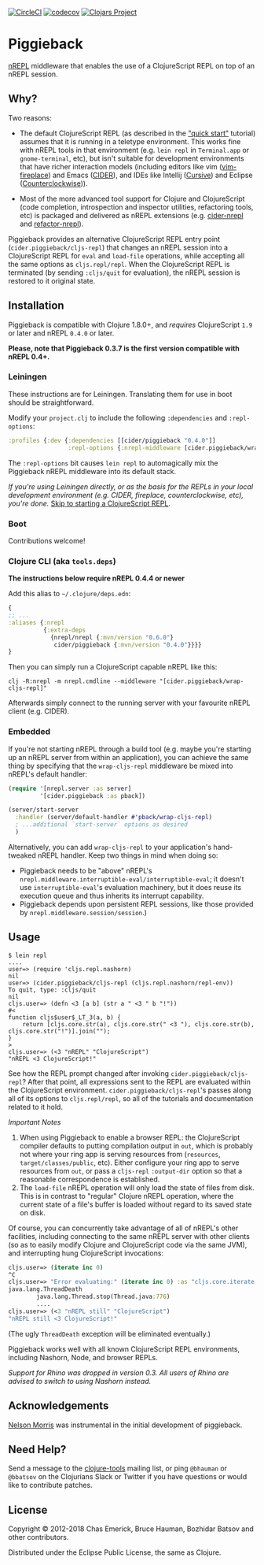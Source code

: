 [![CircleCI](https://circleci.com/gh/nrepl/piggieback/tree/master.svg?style=svg)](https://circleci.com/gh/nrepl/piggieback/tree/master)
[![codecov](https://codecov.io/gh/nrepl/piggieback/branch/master/graph/badge.svg)](https://codecov.io/gh/nrepl/piggieback)
[![Clojars Project](https://img.shields.io/clojars/v/cider/piggieback.svg)](https://clojars.org/cider/piggieback)

# Piggieback

[nREPL](http://github.com/nrepl/nrepl) middleware that enables the
use of a ClojureScript REPL on top of an nREPL session.

## Why?

Two reasons:

* The default ClojureScript REPL (as described in the
["quick start"](https://clojurescript.org/guides/quick-start)
tutorial) assumes that it is running in a teletype environment. This works fine
with nREPL tools in that environment (e.g. `lein repl` in `Terminal.app` or
`gnome-terminal`, etc), but isn't suitable for development environments that
have richer interaction models (including editors like vim ([vim-fireplace][]) and Emacs
([CIDER][]), and IDEs like Intellij ([Cursive][]) and Eclipse ([Counterclockwise][CCW])).

* Most of the more advanced tool support for Clojure and ClojureScript (code
  completion, introspection and inspector utilities, refactoring tools, etc) is
  packaged and delivered as nREPL extensions (e.g. [cider-nrepl][] and [refactor-nrepl][]).

Piggieback provides an alternative ClojureScript REPL entry point
(`cider.piggieback/cljs-repl`) that changes an nREPL session into a
ClojureScript REPL for `eval` and `load-file` operations, while accepting all
the same options as `cljs.repl/repl`. When the ClojureScript REPL is terminated
(by sending `:cljs/quit` for evaluation), the nREPL session is restored to it
original state.

## Installation

Piggieback is compatible with Clojure 1.8.0+, and _requires_ ClojureScript
`1.9` or later and nREPL `0.4.0` or later.

**Please, note that Piggieback 0.3.7 is the first version compatible
with nREPL 0.4+.**

### Leiningen

These instructions are for Leiningen. Translating them for use in boot should be
straightforward.

Modify your `project.clj` to include the following `:dependencies` and
`:repl-options`:

```clojure
:profiles {:dev {:dependencies [[cider/piggieback "0.4.0"]]
                 :repl-options {:nrepl-middleware [cider.piggieback/wrap-cljs-repl]}}}
```

The `:repl-options` bit causes `lein repl` to automagically mix the Piggieback
nREPL middleware into its default stack.

_If you're using Leiningen directly, or as the basis for the REPLs in your local
development environment (e.g. CIDER, fireplace, counterclockwise, etc), you're
done._ [Skip to starting a ClojureScript REPL](#usage).

### Boot

Contributions welcome!

### Clojure CLI (aka `tools.deps`)

**The instructions below require nREPL 0.4.4 or newer**

Add this alias to `~/.clojure/deps.edn`:

``` clojure
{
;; ...
:aliases {:nrepl
          {:extra-deps
            {nrepl/nrepl {:mvn/version "0.6.0"}
             cider/piggieback {:mvn/version "0.4.0"}}}}
}
```

Then you can simply run a ClojureScript capable nREPL like this:

``` shell
clj -R:nrepl -m nrepl.cmdline --middleware "[cider.piggieback/wrap-cljs-repl]"
```

Afterwards simply connect to the running server with your favourite
nREPL client (e.g. CIDER).

### Embedded

If you're not starting nREPL through a build tool (e.g. maybe you're starting up
an nREPL server from within an application), you can achieve the same thing by
specifying that the `wrap-cljs-repl` middleware be mixed into nREPL's default
handler:

```clojure
(require '[nrepl.server :as server]
         '[cider.piggieback :as pback])

(server/start-server
  :handler (server/default-handler #'pback/wrap-cljs-repl)
  ; ...additional `start-server` options as desired
  )
```

Alternatively, you can add `wrap-cljs-repl` to your application's hand-tweaked
nREPL handler.  Keep two things in mind when doing so:

* Piggieback needs to be "above" nREPL's
  `nrepl.middleware.interruptible-eval/interruptible-eval`; it
  doesn't use `interruptible-eval`'s evaluation machinery, but it does reuse its
  execution queue and thus inherits its interrupt capability.
* Piggieback depends upon persistent REPL sessions, like those provided by
  `nrepl.middleware.session/session`.)


## Usage

```
$ lein repl
....
user=> (require 'cljs.repl.nashorn)
nil
user=> (cider.piggieback/cljs-repl (cljs.repl.nashorn/repl-env))
To quit, type: :cljs/quit
nil
cljs.user=> (defn <3 [a b] (str a " <3 " b "!"))
#<
function cljs$user$_LT_3(a, b) {
    return [cljs.core.str(a), cljs.core.str(" <3 "), cljs.core.str(b), cljs.core.str("!")].join("");
}
>
cljs.user=> (<3 "nREPL" "ClojureScript")
"nREPL <3 ClojureScript!"
```

See how the REPL prompt changed after invoking
`cider.piggieback/cljs-repl`? After that point, all expressions sent to the
REPL are evaluated within the ClojureScript environment.
`cider.piggieback/cljs-repl`'s passes along all of its options to
`cljs.repl/repl`, so all of the tutorials and documentation related to it hold.

*Important Notes*

1. When using Piggieback to enable a browser REPL: the ClojureScript compiler
   defaults to putting compilation output in `out`, which is probably not where
   your ring app is serving resources from (`resources`,
   `target/classes/public`, etc). Either configure your ring app to serve
   resources from `out`, or pass a `cljs-repl` `:output-dir` option so that a
   reasonable correspondence is established.
2. The `load-file` nREPL operation will only load the state of files from disk.
   This is in contrast to "regular" Clojure nREPL operation, where the current
   state of a file's buffer is loaded without regard to its saved state on disk.

Of course, you can concurrently take advantage of all of nREPL's other
facilities, including connecting to the same nREPL server with other clients (so
as to easily modify Clojure and ClojureScript code via the same JVM), and
interrupting hung ClojureScript invocations:

```clojure
cljs.user=> (iterate inc 0)
^C
cljs.user=> "Error evaluating:" (iterate inc 0) :as "cljs.core.iterate.call(null,cljs.core.inc,0);\n"
java.lang.ThreadDeath
        java.lang.Thread.stop(Thread.java:776)
		....
cljs.user=> (<3 "nREPL still" "ClojureScript")
"nREPL still <3 ClojureScript!"
```

(The ugly `ThreadDeath` exception will be eliminated eventually.)

Piggieback works well with all known ClojureScript REPL environments, including
Nashorn, Node, and browser REPLs.

*Support for Rhino was dropped in version 0.3. All users of Rhino are
advised to switch to using Nashorn instead.*

## Acknowledgements

[Nelson Morris](http://twitter.com/xeqixeqi) was instrumental in the initial
development of piggieback.

## Need Help?

Send a message to the
[clojure-tools](http://groups.google.com/group/clojure-tools) mailing list, or
ping `@bhauman` or `@bbatsov` on the Clojurians Slack or Twitter if you
have questions or would like to contribute patches.

## License

Copyright © 2012-2018 Chas Emerick, Bruce Hauman, Bozhidar Batsov and other contributors.

Distributed under the Eclipse Public License, the same as Clojure.

[vim-fireplace]: https://github.com/tpope/vim-fireplace
[Cursive]: https://cursive-ide.com/
[CIDER]: https://github.com/clojure-emacs/CIDER
[cider-nrepl]: https://github.com/clojure-emacs/cider-nrepl
[refactor-nrepl]: https://github.com/clojure-emacs/refactor-nrepl
[CCW]: https://github.com/ccw-ide/ccw
